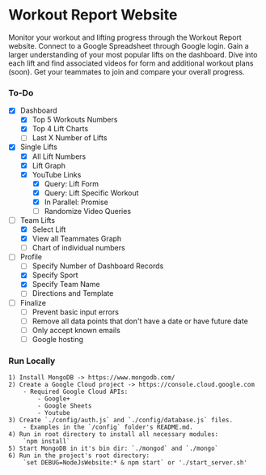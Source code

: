 # Workout Report Website

Monitor your workout and lifting progress through the Workout Report website. Connect to a Google Spreadsheet through Google login. Gain a larger understanding of your most popular lifts on the dashboard. Dive into each lift and find associated videos for form and additional workout plans (soon). Get your teammates to join and compare your overall progress.

### To-Do
- [x] Dashboard
    - [x] Top 5 Workouts Numbers
    - [x] Top 4 Lift Charts
    - [ ] Last X Number of Lifts
- [x] Single Lifts
    - [x] All Lift Numbers
    - [x] Lift Graph
    - [x] YouTube Links
        - [x] Query: Lift Form
        - [x] Query: Lift Specific Workout
        - [x] In Parallel: Promise
        - [ ] Randomize Video Queries
- [ ] Team Lifts
    - [x] Select Lift
    - [x] View all Teammates Graph
    - [ ] Chart of individual numbers
- [ ] Profile
    - [ ] Specify Number of Dashboard Records
    - [x] Specify Sport
    - [x] Specify Team Name
    - [ ] Directions and Template
- [ ] Finalize
    - [ ] Prevent basic input errors
    - [ ] Remove all data points that don't have a date or have future date
    - [ ] Only accept known emails
    - [ ] Google hosting

### Run Locally
	1) Install MongoDB -> https://www.mongodb.com/
	2) Create a Google Cloud project -> https://console.cloud.google.com
	    - Required Google Cloud APIs:
	        - Google+
	        - Google Sheets
	        - Youtube
	3) Create `./config/auth.js` and `./config/database.js` files.
	    - Examples in the `/config` folder's README.md.
	4) Run in root directory to install all necessary modules:
	    `npm install`
	5) Start MongoDB in it's bin dir: `./mongod` and `./mongo`
	6) Run in the project's root directory:
	    `set DEBUG=NodeJsWebsite:* & npm start` or './start_server.sh'
